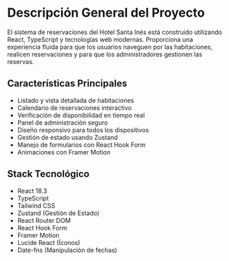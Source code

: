 # Descripción General del Proyecto

El sistema de reservaciones del Hotel Santa Inés está construido utilizando React, TypeScript y tecnologías web modernas. Proporciona una experiencia fluida para que los usuarios naveguen por las habitaciones, realicen reservaciones y para que los administradores gestionen las reservas.

## Características Principales

- Listado y vista detallada de habitaciones
- Calendario de reservaciones interactivo
- Verificación de disponibilidad en tiempo real
- Panel de administración seguro
- Diseño responsivo para todos los dispositivos
- Gestión de estado usando Zustand
- Manejo de formularios con React Hook Form
- Animaciones con Framer Motion

## Stack Tecnológico

- React 18.3
- TypeScript
- Tailwind CSS
- Zustand (Gestión de Estado)
- React Router DOM
- React Hook Form
- Framer Motion
- Lucide React (Íconos)
- Date-fns (Manipulación de fechas)